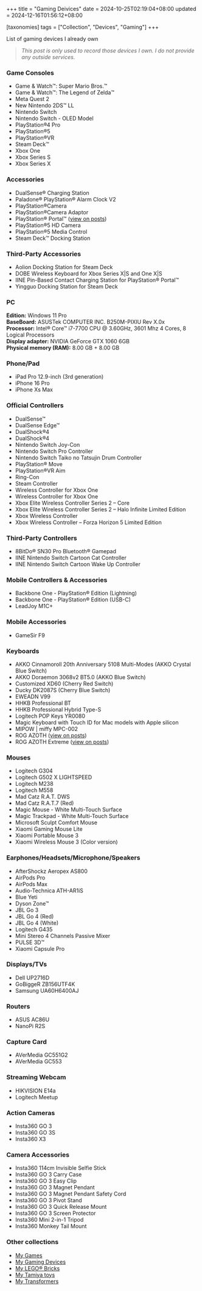 +++
title = "Gaming Deivices"
date = 2024-10-25T02:19:04+08:00
updated = 2024-12-16T01:56:12+08:00

[taxonomies]
tags = ["Collection", "Devices", "Gaming"]
+++

List of gaming devices I already own

> _This post is only used to record those devices I own. I do not provide any outside services._

<!-- more -->

### Game Consoles

- Game & Watch™: Super Mario Bros.™
- Game & Watch™: The Legend of Zelda™
- Meta Quest 2
- New Nintendo 2DS™ LL
- Nintendo Switch
- Nintendo Switch - OLED Model
- PlayStation®4 Pro
- PlayStation®5
- PlayStation®VR
- Steam Deck™
- Xbox One
- Xbox Series S
- Xbox Series X

### Accessories

- DualSense® Charging Station
- Paladone® PlayStation® Alarm Clock V2
- PlayStation®Camera
- PlayStation®Camera Adaptor
- PlayStation® Portal™ ([view on posts](@/posts/2024-10-28-problems-with-ps-remote-play.md))
- PlayStation®5 HD Camera
- PlayStation®5 Media Control
- Steam Deck™ Docking Station

### Third-Party Accessories

- Aolion Docking Station for Steam Deck
- DOBE Wireless Keyboard for Xbox Series X|S and One X|S
- IINE Pin-Based Contact Charging Station for PlayStation® Portal™
- Yingguo Docking Station for Steam Deck

### PC

**Edition:** Windows 11 Pro\
**BaseBoard:** ASUSTek COMPUTER INC. B250M-PIXIU Rev X.0x\
**Processor:** Intel® Core™ i7-7700 CPU @ 3.60GHz, 3601 Mhz 4 Cores, 8 Logical Processors\
**Display adapter:** NVIDIA GeForce GTX 1060 6GB\
**Physical memory (RAM):** 8.00 GB + 8.00 GB

### Phone/Pad

- iPad Pro 12.9-inch (3rd generation)
- iPhone 16 Pro
- iPhone Xs Max

### Official Controllers

- DualSense™
- DualSense Edge™
- DualShock®4
- DualShock®4
- Nintendo Switch Joy-Con
- Nintendo Switch Pro Controller
- Nintendo Switch Taiko no Tatsujin Drum Controller
- PlayStation® Move
- PlayStation®VR Aim
- Ring-Con
- Steam Controller
- Wireless Controller for Xbox One
- Wireless Controller for Xbox One
- Xbox Elite Wireless Controller Series 2 – Core
- Xbox Elite Wireless Controller Series 2 – Halo Infinite Limited Edition
- Xbox Wireless Controller
- Xbox Wireless Controller – Forza Horizon 5 Limited Edition

### Third-Party Controllers

- 8BitDo® SN30 Pro Bluetooth® Gamepad
- IINE Nintendo Switch Cartoon Cat Controller
- IINE Nintendo Switch Cartoon Wake Up Controller

### Mobile Controllers & Accessories

- Backbone One - PlayStation® Edition (Lightning)
- Backbone One - PlayStation® Edition (USB-C)
- LeadJoy M1C+

### Mobile Accessories

- GameSir F9

### Keyboards

- AKKO Cinnamoroll 20th Anniversary 5108 Multi-Modes (AKKO Crystal Blue Switch)
- AKKO Doraemon 3068v2 BT5.0 (AKKO Blue Switch)
- Customized XD60 (Cherry Red Switch)
- Ducky DK2087S (Cherry Blue Switch)
- EWEADN V99
- HHKB Professional BT
- HHKB Professional Hybrid Type-S
- Logitech POP Keys YR0080
- Magic Keyboard with Touch ID for Mac models with Apple silicon
- MIPOW | miffy MPC-002
- ROG AZOTH ([view on posts](@/posts/2024-10-22-rog-azoth-series.md))
- ROG AZOTH Extreme ([view on posts](@/posts/2024-10-22-rog-azoth-series.md))

### Mouses

- Logitech G304
- Logitech G502 X LIGHTSPEED
- Logitech M238
- Logitech M558
- Mad Catz R.A.T. DWS
- Mad Catz R.A.T.7 (Red)
- Magic Mouse - White Multi-Touch Surface
- Magic Trackpad - White Multi-Touch Surface
- Microsoft Sculpt Comfort Mouse
- Xiaomi Gaming Mouse Lite
- Xiaomi Portable Mouse 3
- Xiaomi Wireless Mouse 3 (Color version)

### Earphones/Headsets/Microphone/Speakers

- AfterShockz Aeropex AS800
- AirPods Pro
- AirPods Max
- Audio-Technica ATH-AR1iS
- Blue Yeti
- Dyson Zone™
- JBL Go 3
- JBL Go 4 (Red)
- JBL Go 4 (White)
- Logitech G435
- Mini Stereo 4 Channels Passive Mixer
- PULSE 3D™
- Xiaomi Capsule Pro

### Displays/TVs

- Dell UP2716D
- GoBiggeR ZB156UTF4K
- Samsung UA60H6400AJ

### Routers

- ASUS AC86U
- NanoPi R2S

### Capture Card

- AVerMedia GC551G2
- AVerMedia GC553

### Streaming Webcam

- HIKVISION E14a
- Logitech Meetup

### Action Cameras

- Insta360 GO 3
- Insta360 GO 3S
- Insta360 X3

### Camera Accessories

- Insta360 114cm Invisible Selfie Stick
- Insta360 GO 3 Carry Case
- Insta360 GO 3 Easy Clip
- Insta360 GO 3 Magnet Pendant
- Insta360 GO 3 Magnet Pendant Safety Cord
- Insta360 GO 3 Pivot Stand
- Insta360 GO 3 Quick Release Mount
- Insta360 GO 3 Screen Protector
- Insta360 Mini 2-in-1 Tripod
- Insta360 Monkey Tail Mount

### Other collections

- [My Games](@/collections/games.md)
- [My Gaming Devices](@/collections/gaming-devices.md)
- [My LEGO® Bricks](@/collections/lego-bricks.md)
- [My Tamiya toys](@/collections/tamiya.md)
- [My Transformers](@/collections/transformers.md)
